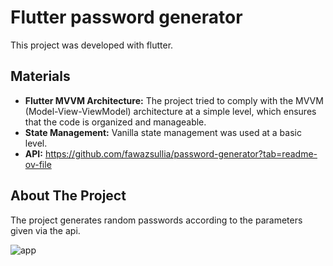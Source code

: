 # Flutter password generator

This project was developed with flutter.

## Materials

- **Flutter MVVM Architecture:** The project tried to comply with the MVVM (Model-View-ViewModel) architecture at a simple level, which ensures that the code is organized and manageable.
- **State Management:** Vanilla state management was used at a basic level.
- **API:** https://github.com/fawazsullia/password-generator?tab=readme-ov-file

## About The Project

The project generates random passwords according to the parameters given via the api.

![app](https://github.com/furkanbalc/flutter-password-generator/assets/105873821/3260a75f-f501-4434-a585-439a5409e240)
